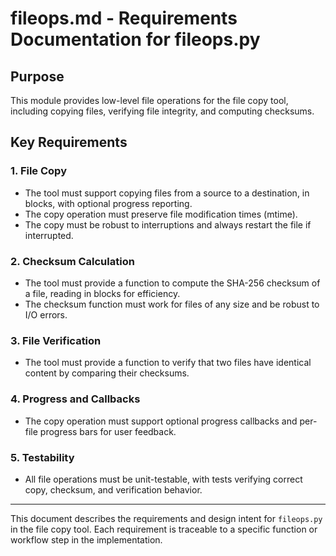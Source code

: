 # fileops.md - Requirements Documentation for fileops.py

## Purpose
This module provides low-level file operations for the file copy tool, including copying files, verifying file integrity, and computing checksums.

## Key Requirements

### 1. File Copy
- The tool must support copying files from a source to a destination, in blocks, with optional progress reporting.
- The copy operation must preserve file modification times (mtime).
- The copy must be robust to interruptions and always restart the file if interrupted.

### 2. Checksum Calculation
- The tool must provide a function to compute the SHA-256 checksum of a file, reading in blocks for efficiency.
- The checksum function must work for files of any size and be robust to I/O errors.

### 3. File Verification
- The tool must provide a function to verify that two files have identical content by comparing their checksums.

### 4. Progress and Callbacks
- The copy operation must support optional progress callbacks and per-file progress bars for user feedback.

### 5. Testability
- All file operations must be unit-testable, with tests verifying correct copy, checksum, and verification behavior.

---

This document describes the requirements and design intent for `fileops.py` in the file copy tool. Each requirement is traceable to a specific function or workflow step in the implementation.
